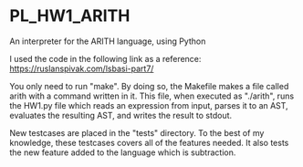 # PL_HW1_ARITH

An interpreter for the ARITH language, using Python

I used the code in the following link as a reference:
https://ruslanspivak.com/lsbasi-part7/

You only need to run "make". By doing so, the Makefile makes a file called arith with
a command written in it. This file, when executed as "./arith", runs the HW1.py file 
which reads an expression from input, parses it to an AST, evaluates the resulting 
AST, and writes the result to stdout.

New testcases are placed in the "tests" directory. To the best of my knowledge, these 
testcases covers all of the features needed. It also tests the new feature added to 
the language which is subtraction.